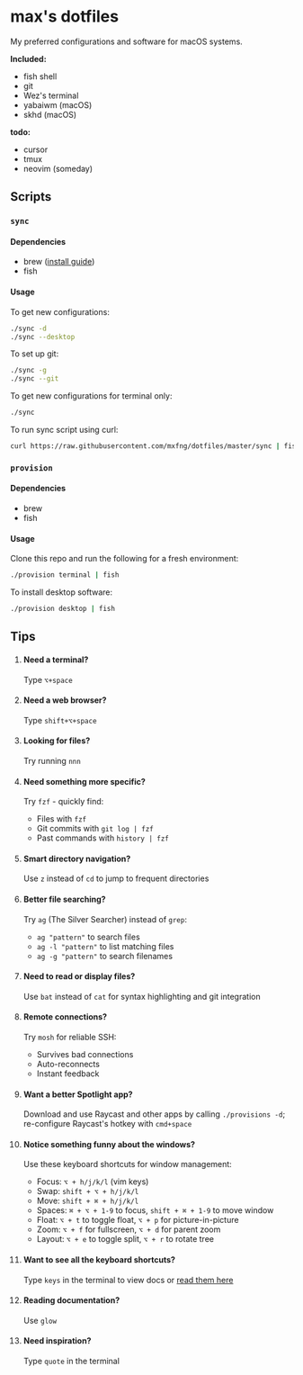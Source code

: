 # max's dotfiles

My preferred configurations and software for macOS systems.

**Included:**

- fish shell
- git
- Wez's terminal
- yabaiwm (macOS)
- skhd (macOS)

**todo:**
- cursor
- tmux
- neovim (someday)

## Scripts


### `sync`


#### Dependencies

- brew ([install guide](https://docs.brew.sh/Installation))
- fish


#### Usage

To get new configurations:

```bash
./sync -d
./sync --desktop
```

To set up git:

```bash
./sync -g
./sync --git
```

To get new configurations for terminal only:

```bash
./sync
```

To run sync script using curl:

```bash
curl https://raw.githubusercontent.com/mxfng/dotfiles/master/sync | fish
```

### `provision`


#### Dependencies

- brew
- fish


#### Usage

Clone this repo and run the following for a fresh environment:

```bash
./provision terminal | fish
```

To install desktop software:

```bash
./provision desktop | fish
```

## Tips

1. #### Need a terminal?

   Type `⌥+space`

2. #### Need a web browser?

   Type `shift+⌥+space`

3. #### Looking for files?

   Try running `nnn`

4. #### Need something more specific?

   Try `fzf` - quickly find:
   - Files with `fzf`
   - Git commits with `git log | fzf` 
   - Past commands with `history | fzf`

5. #### Smart directory navigation?

   Use `z` instead of `cd` to jump to frequent directories

6. #### Better file searching?

   Try `ag` (The Silver Searcher) instead of `grep`:
   - `ag "pattern"` to search files
   - `ag -l "pattern"` to list matching files
   - `ag -g "pattern"` to search filenames

7. #### Need to read or display files?

   Use `bat` instead of `cat` for syntax highlighting and git integration

8. #### Remote connections?

   Try `mosh` for reliable SSH:
   - Survives bad connections
   - Auto-reconnects
   - Instant feedback

9. #### Want a better Spotlight app?

    Download and use Raycast and other apps by calling `./provisions -d`; re-configure Raycast's hotkey with `cmd+space`

10. #### Notice something funny about the windows?

    Use these keyboard shortcuts for window management:
    - Focus: `⌥ + h/j/k/l` (vim keys)
    - Swap: `shift + ⌥ + h/j/k/l`
    - Move: `shift + ⌘ + h/j/k/l`
    - Spaces: `⌘ + ⌥ + 1-9` to focus, `shift + ⌘ + 1-9` to move window
    - Float: `⌥ + t` to toggle float, `⌥ + p` for picture-in-picture
    - Zoom: `⌥ + f` for fullscreen, `⌥ + d` for parent zoom
    - Layout: `⌥ + e` to toggle split, `⌥ + r` to rotate tree

11. #### Want to see all the keyboard shortcuts?

    Type `keys` in the terminal to view docs or [read them here](./docs/shortcuts.md)

12. #### Reading documentation?

    Use `glow`

12. #### Need inspiration?

    Type `quote` in the terminal



